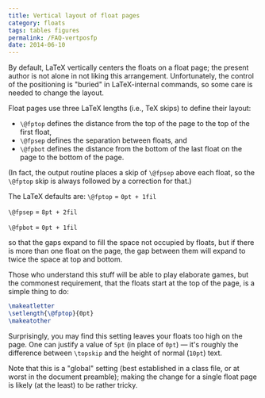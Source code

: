 ```yaml
---
title: Vertical layout of float pages
category: floats
tags: tables figures
permalink: /FAQ-vertposfp
date: 2014-06-10
---
```


By default, LaTeX vertically centers the floats on a float page;
the present author is not alone in not liking this arrangement.
Unfortunately, the control of the positioning is "buried" in
LaTeX-internal commands, so some care is needed to change the
layout.

Float pages use three LaTeX lengths (i.e., TeX skips) to define
their layout:

- `\@fptop` defines the distance from the
  top of the page to the top of the first float,
- `\@fpsep` defines the separation between
  floats, and
- `\@fpbot` defines the distance from the
  bottom of the last float on the page to the bottom of the page.

(In fact, the output routine places a skip of `\@fpsep` above each float, so
the `\@fptop` skip is always followed by a correction for that.)

The LaTeX defaults are:
  `\@fptop` = `0pt + 1fil`

  `\@fpsep` = `8pt + 2fil`

  `\@fpbot` = `0pt + 1fil`

so that the gaps expand to fill the space not occupied by floats, but
if there is more than one float on the page, the gap between them will
expand to twice the space at top and bottom.

Those who understand this stuff will be able to play elaborate games,
but the commonest requirement, that the floats start at the top of the
page, is a simple thing to do:
```latex
\makeatletter
\setlength{\@fptop}{0pt}
\makeatother
```
Surprisingly, you may find this setting leaves your floats too high on
the page.  One can justify a value of `5pt` (in place of
`0pt`)&nbsp;&mdash; it's roughly the difference between `\topskip`
and the height of normal (`10pt`) text.

Note that this is a "global" setting (best established in a class
file, or at worst in the document preamble); making the change for a
single float page is likely (at the least) to be rather tricky.

